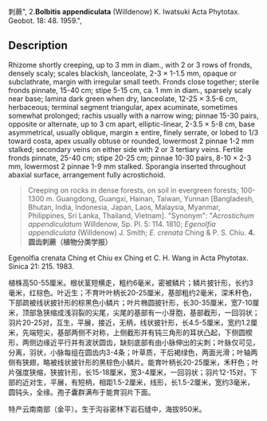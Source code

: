 刺蕨",
2.**Bolbitis appendiculata** (Willdenow) K. Iwatsuki Acta Phytotax. Geobot. 18: 48. 1959.",

## Description
Rhizome shortly creeping, up to 3 mm in diam., with 2 or 3 rows of fronds, densely scaly; scales blackish, lanceolate, 2-3 × 1-1.5 mm, opaque or subclathrate, margin with irregular small teeth. Fronds close together; sterile fronds pinnate, 15-40 cm; stipe 5-15 cm, ca. 1 mm in diam., sparsely scaly near base; lamina dark green when dry, lanceolate, 12-25 × 3.5-6 cm, herbaceous; terminal segment triangular, apex acuminate, sometimes somewhat prolonged; rachis usually with a narrow wing; pinnae 15-30 pairs, opposite or alternate, up to 3 cm apart, elliptic-linear, 2-3.5 × 5-8 cm, base asymmetrical, usually oblique, margin ± entire, finely serrate, or lobed to 1/3 toward costa, apex usually obtuse or rounded, lowermost 2 pinnae 1-2 mm stalked; secondary veins on either side with 2 or 3 tertiary veins. Fertile fronds pinnate, 25-40 cm; stipe 20-25 cm; pinnae 10-30 pairs, 8-10 × 2-3 mm, lowermost 2 pinnae 1-9 mm stalked. Sporangia inserted throughout abaxial surface, arrangement fully acrostichoid.

> Creeping on rocks in dense forests, on soil in evergreen forests; 100-1300 m. Guangdong, Guangxi, Hainan, Taiwan, Yunnan [Bangladesh, Bhutan, India, Indonesia, Japan, Laos, Malaysia, Myanmar, Philippines, Sri Lanka, Thailand, Vietnam].
  "Synonym": "*Acrostichum appendiculatum* Willdenow, Sp. Pl. 5: 114. 1810; *Egenolfia appendiculata* (Willdenow) J. Smith; *E. crenata* Ching &amp; P. S. Chiu.
**4.圆齿刺蕨（植物分类学报）**

Egenolfia crenata Ching et Chiu ex Ching et C. H. Wang in Acta Phytotax. Sinica 21: 215. 1983.

植株高50-55厘米。根状茎短横走，粗约6毫米，密被鳞片；鳞片披针形，长约3毫米，红棕色。叶近生；不育叶叶柄长20-25厘米，基部粗约2毫米，深禾秆色，下部疏被线状披针形的棕黑色小鳞片；叶片椭圆披针形，长30-35厘米，宽7-10厘米，顶部急狭缩成浅羽裂的尖尾，尖尾的基部有一小芽胞，基部截形，一回羽状；羽片20-25对，互生，平展，接近，无柄，线状披针形，长4.5-5厘米，宽约1.2厘米，先端短尖，基部两侧不对称，上侧截形并有钝三角形的耳状凸起，下侧圆楔形，两侧边缘近平行并有波状圆齿，缺刻底部有由小脉伸出的尖刺；叶脉仅可见，分离，羽状，小脉每组在圆齿内3-4条；叶草质，干后褐绿色，两面光滑；叶轴两侧有狭翅，略被线状披针形的黑棕色小鳞片。能育叶柄长20-25厘米，禾秆色；叶片强度狭缩，狭披针形，长15-18厘米，宽3-4厘米，一回羽状；羽片12-15对，下部的近对生，平展，有短柄，相距1.5-2厘米，线形，长1.5-2厘米，宽约3毫米，圆钝头，全缘。孢子囊群满布于能育羽片下面。

特产云南南部（金平）。生于沟谷密林下岩石缝中，海拔950米。
